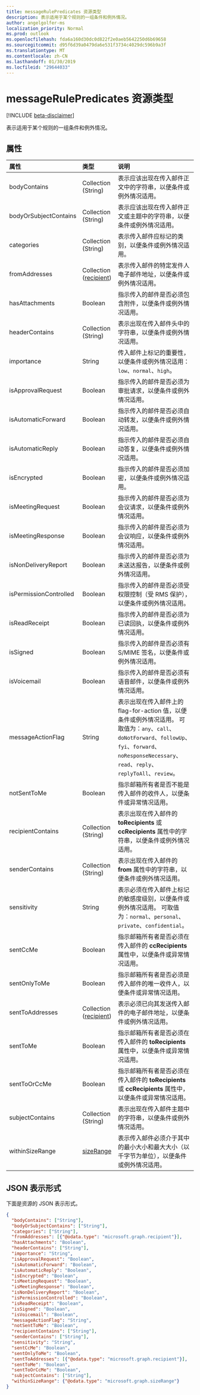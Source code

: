```yaml
---
title: messageRulePredicates 资源类型
description: 表示适用于某个规则的一组条件和例外情况。
author: angelgolfer-ms
localization_priority: Normal
ms.prod: outlook
ms.openlocfilehash: fda6a160d30dc0d822f2e0aeb5642250d6b69658
ms.sourcegitcommit: d95f6d39a0479da6e531f3734c4029dc596b9a3f
ms.translationtype: MT
ms.contentlocale: zh-CN
ms.lasthandoff: 01/30/2019
ms.locfileid: "29644033"
---
```

# <a name="messagerulepredicates-resource-type"></a>messageRulePredicates 资源类型

[!INCLUDE [beta-disclaimer](../../includes/beta-disclaimer.md)]

表示适用于某个规则的一组条件和例外情况。

## <a name="properties"></a>属性
| 属性     | 类型   |说明|
|:---------------|:--------|:----------|
| bodyContains | Collection (String) | 表示应该出现在传入邮件正文中的字符串，以便条件或例外情况适用。 |
| bodyOrSubjectContains | Collection (String) | 表示应该出现在传入邮件正文或主题中的字符串，以便条件或例外情况适用。 |
| categories | Collection (String) | 表示传入邮件应标记的类别，以便条件或例外情况适用。 |
| fromAddresses | Collection ([recipient](recipient.md)) | 表示传入邮件的特定发件人电子邮件地址，以便条件或例外情况适用。 |
| hasAttachments | Boolean | 指示传入的邮件是否必须包含附件，以便条件或例外情况适用。 |
| headerContains | Collection (String) | 表示出现在传入邮件头中的字符串，以便条件或例外情况适用。 |
| importance | String | 传入邮件上标记的重要性，以便条件或例外情况适用：`low`、`normal`、`high`。 |
| isApprovalRequest | Boolean | 指示传入的邮件是否必须为审批请求，以便条件或例外情况适用。 |
| isAutomaticForward | Boolean | 指示传入的邮件是否必须自动转发，以便条件或例外情况适用。 |
| isAutomaticReply | Boolean | 指示传入的邮件是否必须自动答复，以便条件或例外情况适用。 |
| isEncrypted | Boolean | 指示传入的邮件是否必须加密，以便条件或例外情况适用。 |
| isMeetingRequest | Boolean | 指示传入的邮件是否必须为会议请求，以便条件或例外情况适用。 |
| isMeetingResponse | Boolean | 指示传入的邮件是否必须为会议响应，以便条件或例外情况适用。 |
| isNonDeliveryReport | Boolean | 指示传入的邮件是否必须为未送达报告，以便条件或例外情况适用。 |
| isPermissionControlled | Boolean | 指示传入的邮件是否必须受权限控制（受 RMS 保护），以便条件或例外情况适用。 |
| isReadReceipt | Boolean | 指示传入的邮件是否必须为已读回执，以便条件或例外情况适用。 |
| isSigned | Boolean | 指示传入的邮件是否必须有 S/MIME 签名，以便条件或例外情况适用。 |
| isVoicemail | Boolean | 指示传入的邮件是否必须有语音邮件，以便条件或例外情况适用。 |
| messageActionFlag | String  | 表示出现在传入邮件上的 flag-for-action 值，以便条件或例外情况适用。 可取值为：`any`、`call`、`doNotForward`、`followUp`、`fyi`、`forward`、`noResponseNecessary`、`read`、`reply`、`replyToAll`、`review`。 |
| notSentToMe | Boolean | 指示邮箱所有者是否不能是传入邮件的收件人，以便条件或异常情况适用。 |
| recipientContains | Collection (String) | 表示出现在传入邮件的 **toRecipients** 或 **ccRecipients** 属性中的字符串，以便条件或例外情况适用。 |
| senderContains | Collection (String) | 表示出现在传入邮件的 **from** 属性中的字符串，以便条件或例外情况适用。 |
| sensitivity | String | 表示必须在传入邮件上标记的敏感度级别，以便条件或例外情况适用。 可取值为：`normal`、`personal`、`private`、`confidential`。 |
| sentCcMe | Boolean | 指示邮箱所有者是否必须在传入邮件的 **ccRecipients** 属性中，以便条件或异常情况适用。 |
| sentOnlyToMe | Boolean | 指示邮箱所有者是否必须是传入邮件的唯一收件人，以便条件或异常情况适用。 |
| sentToAddresses | Collection ([recipient](recipient.md)) | 表示必须已向其发送传入邮件的电子邮件地址，以便条件或例外情况适用。 |
| sentToMe | Boolean | 指示邮箱所有者是否必须在传入邮件的 **toRecipients** 属性中，以便条件或异常情况适用。 |
| sentToOrCcMe | Boolean | 指示邮箱所有者是否必须在传入邮件的 **toRecipients** 或 **ccRecipients** 属性中，以便条件或异常情况适用。 |
| subjectContains | Collection (String) | 表示出现在传入邮件主题中的字符串，以便条件或例外情况适用。 |
| withinSizeRange | [sizeRange](sizerange.md) | 表示传入邮件必须介于其中的最小大小和最大大小（以千字节为单位），以便条件或例外情况适用。 |



## <a name="json-representation"></a>JSON 表示形式
下面是资源的 JSON 表示形式。

<!-- {
  "blockType": "resource",
  "optionalProperties": [
   ],
  "@odata.type": "microsoft.graph.messageRulePredicates"
}-->

```json
{
  "bodyContains": ["String"],
  "bodyOrSubjectContains": ["String"],
  "categories": ["String"],
  "fromAddresses": [{"@odata.type": "microsoft.graph.recipient"}],
  "hasAttachments": "Boolean",
  "headerContains": ["String"],
  "importance": "String",
  "isApprovalRequest": "Boolean",
  "isAutomaticForward": "Boolean",
  "isAutomaticReply": "Boolean",
  "isEncrypted": "Boolean",
  "isMeetingRequest": "Boolean",
  "isMeetingResponse": "Boolean",
  "isNonDeliveryReport": "Boolean",
  "isPermissionControlled": "Boolean",
  "isReadReceipt": "Boolean",
  "isSigned": "Boolean",
  "isVoicemail": "Boolean",
  "messageActionFlag": "String",
  "notSentToMe": "Boolean",
  "recipientContains": ["String"],
  "senderContains": ["String"],
  "sensitivity": "String",
  "sentCcMe": "Boolean",
  "sentOnlyToMe": "Boolean",
  "sentToAddresses": [{"@odata.type": "microsoft.graph.recipient"}],
  "sentToMe": "Boolean",
  "sentToOrCcMe": "Boolean",
  "subjectContains": ["String"],
  "withinSizeRange": {"@odata.type": "microsoft.graph.sizeRange"}
}

```

<!-- uuid: 8fcb5dbc-d5aa-4681-8e31-b001d5168d79
2015-10-25 14:57:30 UTC -->
<!--
{
  "type": "#page.annotation",
  "description": "messageRulePredicates resource",
  "keywords": "",
  "section": "documentation",
  "tocPath": "",
  "suppressions": [
    "Error: /api-reference/beta/resources/messagerulepredicates.md:\r\n      Exception processing links.\r\n    System.ArgumentException: Link Definition was null. Link text: !INCLUDE [beta-disclaimer](../../includes/beta-disclaimer.md)\r\n      at ApiDoctor.Validation.DocFile.get_LinkDestinations()\r\n      at ApiDoctor.Validation.DocSet.ValidateLinks(Boolean includeWarnings, String[] relativePathForFiles, IssueLogger issues, Boolean requireFilenameCaseMatch, Boolean printOrphanedFiles)"
  ]
}
-->
